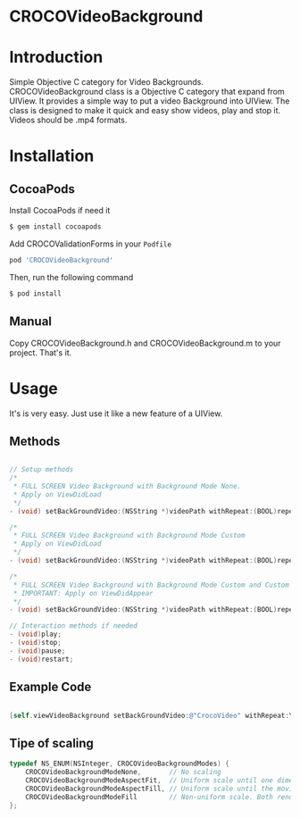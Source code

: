 # CROCOVideoBackground

# Introduction

Simple Objective C category for Video Backgrounds.
CROCOVideoBackground class is a Objective C category that expand from UIView. It provides a simple way to put a video Background into UIView. The class is designed to make it quick and easy show videos, play and stop it. Videos should be .mp4 formats.

# Installation

## CocoaPods

Install CocoaPods if need it

```bash
$ gem install cocoapods
```

Add CROCOValidationForms in your `Podfile`

```bash
pod 'CROCOVideoBackground'
```

Then, run the following command

```bash
$ pod install
```

## Manual

Copy CROCOVideoBackground.h and CROCOVideoBackground.m to your project. That's it.

# Usage

It's is very easy. Just use it like a new feature of a UIView.

## Methods

```objective-c

// Setup methods
/*
 * FULL SCREEN Video Background with Background Mode None.
 * Apply on ViewDidLoad
 */
- (void) setBackGroundVideo:(NSString *)videoPath withRepeat:(BOOL)repeat withOverlayColor:(UIColor *)color andAlpha:(CGFloat)alpha;

/*
 * FULL SCREEN Video Background with Background Mode Custom
 * Apply on ViewDidLoad
 */
- (void) setBackGroundVideo:(NSString *)videoPath withRepeat:(BOOL)repeat withOverlayColor:(UIColor *)color andAlpha:(CGFloat)alpha andBackgroundScalingMode:(CROCOVideoBackgroundModes) backgroundMode;

/*
 * FULL SCREEN Video Background with Background Mode Custom and Custom Frame
 * IMPORTANT: Apply on ViewDidAppear
 */
- (void) setBackGroundVideo:(NSString *)videoPath withRepeat:(BOOL)repeat withOverlayColor:(UIColor *)color andAlpha:(CGFloat)alpha andBackgroundScalingMode:(CROCOVideoBackgroundModes) backgroundMode andFrame:(CGRect)frame;

// Interaction methods if needed
- (void)play;
- (void)stop;
- (void)pause;
- (void)restart;

```

## Example Code

```objective-c

[self.viewVideoBackground setBackGroundVideo:@"CrocoVideo" withRepeat:YES withOverlayColor:[UIColor blackColor] andAlpha:0.7 andBackgroundScalingMode:CROCOVideoBackgroundModeAspectFill];

```
## Tipe of scaling


```objective-c
typedef NS_ENUM(NSInteger, CROCOVideoBackgroundModes) {
    CROCOVideoBackgroundModeNone,       // No scaling
    CROCOVideoBackgroundModeAspectFit,  // Uniform scale until one dimension fits
    CROCOVideoBackgroundModeAspectFill, // Uniform scale until the movie fills the visible bounds. One dimension may have clipped contents
    CROCOVideoBackgroundModeFill        // Non-uniform scale. Both render dimensions will exactly match the visible bounds
};
```


